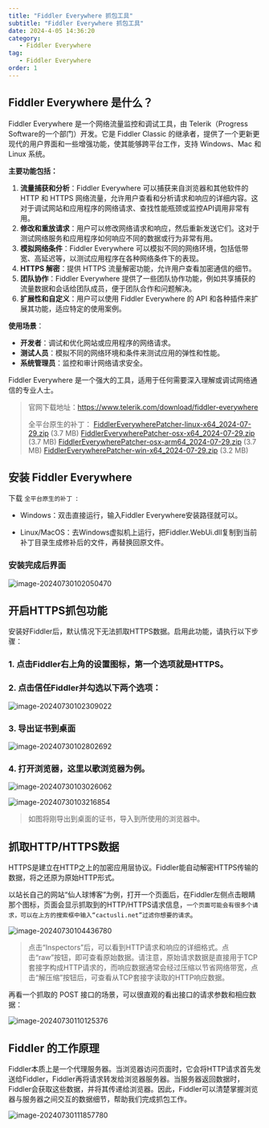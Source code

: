 ```yaml
---
title: "Fiddler Everywhere 抓包工具"
subtitle: "Fiddler Everywhere 抓包工具"
date: 2024-4-05 14:36:20
category:
   - Fiddler Everywhere
tag:
   - Fiddler Everywhere
order: 1
---
```


## Fiddler Everywhere 是什么？

Fiddler Everywhere 是一个网络流量监控和调试工具，由 Telerik（Progress Software的一个部门）开发。它是 Fiddler Classic 的继承者，提供了一个更新更现代的用户界面和一些增强功能，使其能够跨平台工作，支持 Windows、Mac 和 Linux 系统。

**主要功能包括：**

1. **流量捕获和分析**：Fiddler Everywhere 可以捕获来自浏览器和其他软件的 HTTP 和 HTTPS 网络流量，允许用户查看和分析请求和响应的详细内容。这对于调试网站和应用程序的网络请求、查找性能瓶颈或监控API调用非常有用。
2. **修改和重放请求**：用户可以修改网络请求和响应，然后重新发送它们。这对于测试网络服务和应用程序如何响应不同的数据或行为非常有用。
3. **模拟网络条件**：Fiddler Everywhere 可以模拟不同的网络环境，包括低带宽、高延迟等，以测试应用程序在各种网络条件下的表现。
4. **HTTPS 解密**：提供 HTTPS 流量解密功能，允许用户查看加密通信的细节。
5. **团队协作**：Fiddler Everywhere 提供了一些团队协作功能，例如共享捕获的流量数据和会话给团队成员，便于团队合作和问题解决。
6. **扩展性和自定义**：用户可以使用 Fiddler Everywhere 的 API 和各种插件来扩展其功能，适应特定的使用案例。

**使用场景**：

- **开发者**：调试和优化网站或应用程序的网络请求。
- **测试人员**：模拟不同的网络环境和条件来测试应用的弹性和性能。
- **系统管理员**：监控和审计网络请求安全。

Fiddler Everywhere 是一个强大的工具，适用于任何需要深入理解或调试网络通信的专业人士。

> 官网下载地址：https://www.telerik.com/download/fiddler-everywhere
>
> 全平台原生的补丁：
> [FiddlerEverywherePatcher-linux-x64_2024-07-29.zip](https://linux.do/uploads/short-url/n0gqGdlUiGMxbCtyimfpbaYroir.zip) (3.7 MB)
> [FiddlerEverywherePatcher-osx-x64_2024-07-29.zip](https://linux.do/uploads/short-url/gp3EzStDR40YHVl3MHSUx99fs2S.zip) (3.7 MB)
> [FiddlerEverywherePatcher-osx-arm64_2024-07-29.zip](https://linux.do/uploads/short-url/jsdAKKozbVQpkvWOfl4Z8vdMSh1.zip) (3.7 MB)
> [FiddlerEverywherePatcher-win-x64_2024-07-29.zip](https://linux.do/uploads/short-url/igzsRIo107hTqpOF5MignLaSznr.zip) (3.2 MB)

## 安装 Fiddler Everywhere 

下载 `全平台原生的补丁 `:

* Windows：双击直接运行，输入Fiddler Everywhere安装路径就可以。

* Linux/MacOS：去Windows虚拟机上运行，把Fiddler.WebUi.dll复制到当前补丁目录生成修补后的文件，再替换回原文件。

### 安装完成后界面

![image-20240730102050470](https://lixuanfengs.github.io/blog-images/vp/web/image-20240730102050470.png)

## 开启HTTPS抓包功能

安装好Fiddler后，默认情况下无法抓取HTTPS数据。启用此功能，请执行以下步骤：

### 1. 点击Fiddler右上角的设置图标，第一个选项就是HTTPS。

### 2. 点击信任Fiddler并勾选以下两个选项：

![image-20240730102309022](https://lixuanfengs.github.io/blog-images/vp/web/image-20240730102309022.png)

### 3.  导出证书到桌面

![image-20240730102802692](https://lixuanfengs.github.io/blog-images/vp/web/image-20240730102802692.png)

### 4. 打开浏览器，这里以歌浏览器为例。

![image-20240730103026062](https://lixuanfengs.github.io/blog-images/vp/web/image-20240730103026062.png)

![image-20240730103216854](https://lixuanfengs.github.io/blog-images/vp/web/image-20240730103216854.png)

> 如图将刚导出到桌面的证书，导入到所使用的浏览器中。

## 抓取HTTP/HTTPS数据

HTTPS是建立在HTTP之上的加密应用层协议。Fiddler能自动解密HTTPS传输的数据，将之还原为原始HTTP形式。

以站长自己的网站“仙人球博客”为例，打开一个页面后，在Fiddler左侧点击眼睛那个图标，页面会显示抓取到的HTTP/HTTPS请求信息，`一个页面可能会有很多个请求，可以在上方的搜索框中输入“cactusli.net”过滤你想要的请求`。

![image-20240730104436780](https://lixuanfengs.github.io/blog-images/vp/web/image-20240730104436780.png)

> 点击“Inspectors”后，可以看到HTTP请求和响应的详细格式。点击“raw”按钮，即可查看原始数据。请注意，原始请求数据是直接用于TCP套接字构成HTTP请求的，而响应数据通常会经过压缩以节省网络带宽，点击“解压缩”按钮后，可查看从TCP套接字读取的HTTP响应数据。

再看一个抓取的 POST 接口的场景，可以很直观的看出接口的请求参数和相应数据：

![image-20240730110125376](https://lixuanfengs.github.io/blog-images/vp/web/image-20240730110125376.png)

## Fiddler 的工作原理

Fiddler本质上是一个代理服务器。当浏览器访问页面时，它会将HTTP请求首先发送给Fiddler，Fiddler再将请求转发给浏览器服务器。当服务器返回数据时，Fiddler会获取这些数据，并将其传递给浏览器。因此，Fiddler可以清楚掌握浏览器与服务器之间交互的数据细节，帮助我们完成抓包工作。

![image-20240730111857780](https://lixuanfengs.github.io/blog-images/vp/web/image-20240730111857780.png)